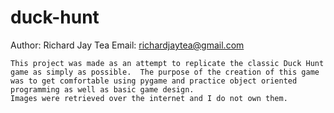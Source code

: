 # duck-hunt
Author: Richard Jay Tea
Email: richardjaytea@gmail.com

	This project was made as an attempt to replicate the classic Duck Hunt game as simply as possible.  The purpose of the creation of this game was to get comfortable using pygame and practice object oriented programming as well as basic game design.
	Images were retrieved over the internet and I do not own them.
